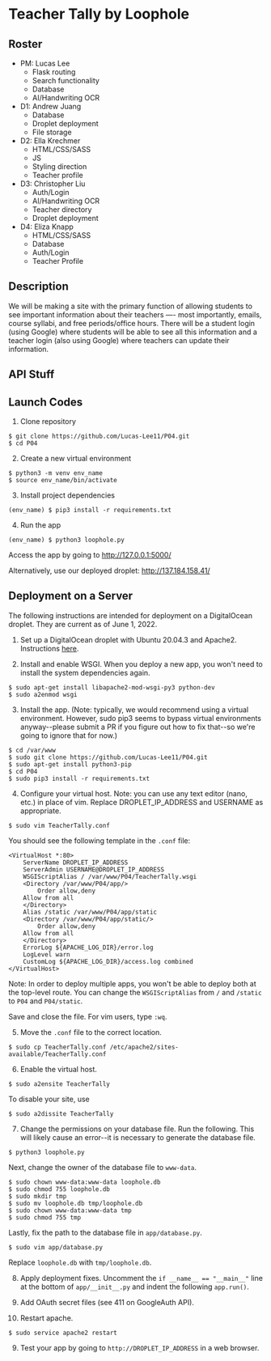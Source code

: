 # Teacher Tally by Loophole
## Roster
- PM: Lucas Lee
    - Flask routing
    - Search functionality
    - Database
    - AI/Handwriting OCR
- D1: Andrew Juang
    - Database
    - Droplet deployment
    - File storage
- D2: Ella Krechmer
    - HTML/CSS/SASS
    - JS
    - Styling direction
    - Teacher profile
- D3: Christopher Liu
    - Auth/Login
    - AI/Handwriting OCR
    - Teacher directory
    - Droplet deployment
- D4: Eliza Knapp
    - HTML/CSS/SASS
    - Database
    - Auth/Login
    - Teacher Profile

## Description
We will be making a site with the primary function of allowing students to see important information about their teachers —- most importantly, emails, course syllabi, and free periods/office hours. There will be a student login (using Google) where students will be able to see all this information and a teacher login (also using Google) where teachers can update their information.

## API Stuff

## Launch Codes
1. Clone repository
```
$ git clone https://github.com/Lucas-Lee11/P04.git
$ cd P04
```

2. Create a new virtual environment
```
$ python3 -m venv env_name
$ source env_name/bin/activate
```

3. Install project dependencies
```
(env_name) $ pip3 install -r requirements.txt
```

4. Run the app
```
(env_name) $ python3 loophole.py
```
Access the app by going to http://127.0.0.1:5000/

Alternatively, use our deployed droplet: http://137.184.158.41/

## Deployment on a Server
The following instructions are intended for deployment on a DigitalOcean droplet. They are current as of June 1, 2022.
1. Set up a DigitalOcean droplet with Ubuntu 20.04.3 and Apache2. Instructions [here](https://github.com/Clue88/softdev-workshop/tree/main/24_lamp).

2. Install and enable WSGI. When you deploy a new app, you won't need to install the system dependencies again.
```
$ sudo apt-get install libapache2-mod-wsgi-py3 python-dev
$ sudo a2enmod wsgi
```

3. Install the app. (Note: typically, we would recommend using a virtual environment. However, sudo pip3 seems to bypass virtual environments anyway--please submit a PR if you figure out how to fix that--so we're going to ignore that for now.)
```
$ cd /var/www
$ sudo git clone https://github.com/Lucas-Lee11/P04.git
$ sudo apt-get install python3-pip
$ cd P04
$ sudo pip3 install -r requirements.txt
```

4. Configure your virtual host. Note: you can use any text editor (nano, etc.) in place of vim. Replace DROPLET_IP_ADDRESS and USERNAME as appropriate.
```
$ sudo vim TeacherTally.conf
```
You should see the following template in the `.conf` file:
```
<VirtualHost *:80>
    ServerName DROPLET_IP_ADDRESS
    ServerAdmin USERNAME@DROPLET_IP_ADDRESS
    WSGIScriptAlias / /var/www/P04/TeacherTally.wsgi
    <Directory /var/www/P04/app/>
        Order allow,deny
	Allow from all
    </Directory>
    Alias /static /var/www/P04/app/static
    <Directory /var/www/P04/app/static/>
        Order allow,deny
	Allow from all
    </Directory>
    ErrorLog ${APACHE_LOG_DIR}/error.log
    LogLevel warn
    CustomLog ${APACHE_LOG_DIR}/access.log combined
</VirtualHost>
```
Note: In order to deploy multiple apps, you won't be able to deploy both at the top-level route. You can change the `WSGIScriptAlias` from `/` and `/static` to `P04` and `P04/static`.

Save and close the file. For vim users, type `:wq`.

5. Move the `.conf` file to the correct location.
```
$ sudo cp TeacherTally.conf /etc/apache2/sites-available/TeacherTally.conf
```

6. Enable the virtual host.
```
$ sudo a2ensite TeacherTally
```
To disable your site, use
```
$ sudo a2dissite TeacherTally
```

7. Change the permissions on your database file.
Run the following. This will likely cause an error--it is necessary to generate the database file.
```
$ python3 loophole.py
```
Next, change the owner of the database file to `www-data`.
```
$ sudo chown www-data:www-data loophole.db
$ sudo chmod 755 loophole.db
$ sudo mkdir tmp
$ sudo mv loophole.db tmp/loophole.db
$ sudo chown www-data:www-data tmp
$ sudo chmod 755 tmp
```
Lastly, fix the path to the database file in `app/database.py`.
```
$ sudo vim app/database.py
```
Replace `loophole.db` with `tmp/loophole.db`.

8. Apply deployment fixes.
Uncomment the `if __name__ == "__main__"` line at the bottom of `app/__init__.py`
and indent the following `app.run()`.

9. Add OAuth secret files (see 411 on GoogleAuth API).

10. Restart apache.
```
$ sudo service apache2 restart
```

9. Test your app by going to `http://DROPLET_IP_ADDRESS` in a web browser.

